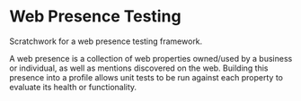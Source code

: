 # Web Presence Testing

Scratchwork for a web presence testing framework.

A web presence is a collection of web properties owned/used by a business or individual, as well as mentions discovered on the web. Building this presence into a profile allows unit tests to be run against each property to evaluate its health or functionality.
